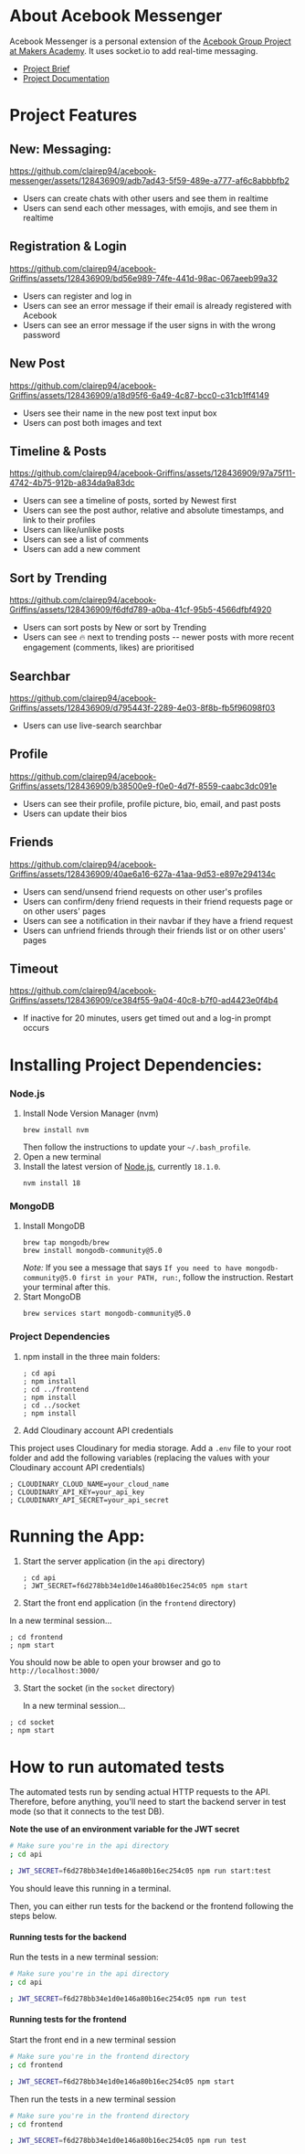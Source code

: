 # About Acebook Messenger

Acebook Messenger is a personal extension of the [Acebook Group Project at Makers Academy](https://github.com/clairep94/acebook-team-griffins). It uses socket.io to add real-time messaging.

- [Project Brief](./project-brief/README.md)
- [Project Documentation](./project-brief/DOCUMENTATION.md)

# Project Features

## New: Messaging:



https://github.com/clairep94/acebook-messenger/assets/128436909/adb7ad43-5f59-489e-a777-af6c8abbbfb2


- Users can create chats with other users and see them in realtime
- Users can send each other messages, with emojis, and see them in realtime


## Registration & Login



https://github.com/clairep94/acebook-Griffins/assets/128436909/bd56e989-74fe-441d-98ac-067aeeb99a32


- Users can register and log in
- Users can see an error message if their email is already registered with Acebook
- Users can see an error message if the user signs in with the wrong password

## New Post


https://github.com/clairep94/acebook-Griffins/assets/128436909/a18d95f6-6a49-4c87-bcc0-c31cb1ff4149



- Users see their name in the new post text input box
- Users can post both images and text

## Timeline & Posts


https://github.com/clairep94/acebook-Griffins/assets/128436909/97a75f11-4742-4b75-912b-a834da9a83dc



- Users can see a timeline of posts, sorted by Newest first
- Users can see the post author, relative and absolute timestamps, and link to their profiles
- Users can like/unlike posts
- Users can see a list of comments
- Users can add a new comment
  
## Sort by Trending


https://github.com/clairep94/acebook-Griffins/assets/128436909/f6dfd789-a0ba-41cf-95b5-4566dfbf4920



- Users can sort posts by New or sort by Trending
- Users can see 🔥 next to trending posts -- newer posts with more recent engagement (comments, likes) are prioritised


## Searchbar


https://github.com/clairep94/acebook-Griffins/assets/128436909/d795443f-2289-4e03-8f8b-fb5f96098f03



- Users can use live-search searchbar 

## Profile


https://github.com/clairep94/acebook-Griffins/assets/128436909/b38500e9-f0e0-4d7f-8559-caabc3dc091e


- Users can see their profile, profile picture, bio, email, and past posts 
- Users can update their bios

## Friends


https://github.com/clairep94/acebook-Griffins/assets/128436909/40ae6a16-627a-41aa-9d53-e897e294134c



- Users can send/unsend friend requests on other user's profiles
- Users can confirm/deny friend requests in their friend requests page or on other users' pages 
- Users can see a notification in their navbar if they have a friend request
- Users can unfriend friends through their friends list or on other users' pages

## Timeout



https://github.com/clairep94/acebook-Griffins/assets/128436909/ce384f55-9a04-40c8-b7f0-ad4423e0f4b4


- If inactive for 20 minutes, users get timed out and a log-in prompt occurs

# Installing Project Dependencies:

### Node.js
1. Install Node Version Manager (nvm)
   ```
   brew install nvm
   ```
   Then follow the instructions to update your `~/.bash_profile`.
2. Open a new terminal
3. Install the latest version of [Node.js](https://nodejs.org/en/), currently `18.1.0`.
   ```
   nvm install 18
   ```

### MongoDB
1. Install MongoDB
   ```
   brew tap mongodb/brew
   brew install mongodb-community@5.0
   ```
   *Note:* If you see a message that says `If you need to have mongodb-community@5.0 first in your PATH, run:`, follow the instruction. Restart your terminal after this.
2. Start MongoDB
   ```
   brew services start mongodb-community@5.0
   ```

### Project Dependencies

1. npm install in the three main folders:

   ``` shell
   ; cd api
   ; npm install
   ; cd ../frontend
   ; npm install
   ; cd ../socket
   ; npm install
   ```

2. Add Cloudinary account API credentials

This project uses Cloudinary for media storage. 
Add a `.env` file to your root folder and add the following variables (replacing the values with your Cloudinary account API credentials)
  
  ``` shell
  ; CLOUDINARY_CLOUD_NAME=your_cloud_name
  ; CLOUDINARY_API_KEY=your_api_key
  ; CLOUDINARY_API_SECRET=your_api_secret
  ```



# Running the App:

1. Start the server application (in the `api` directory)

   ```shell
   ; cd api
   ; JWT_SECRET=f6d278bb34e1d0e146a80b16ec254c05 npm start
   ```

2. Start the front end application (in the `frontend` directory)

  In a new terminal session...

  ```shell
  ; cd frontend
  ; npm start
  ```

You should now be able to open your browser and go to `http://localhost:3000/`

3. Start the socket (in the `socket` directory)

   In a new terminal session...

```shell
; cd socket
; npm start
```



# How to run automated tests

The automated tests run by sending actual HTTP requests to the API. Therefore, before anything, you'll need to start the backend server in test mode (so that it connects to the test DB).

**Note the use of an environment variable for the JWT secret**

```bash
# Make sure you're in the api directory
; cd api

; JWT_SECRET=f6d278bb34e1d0e146a80b16ec254c05 npm run start:test
```

You should leave this running in a terminal.

Then, you can either run tests for the backend or the frontend following the steps below. 

#### Running tests for the backend

Run the tests in a new terminal session:

```bash
# Make sure you're in the api directory
; cd api

; JWT_SECRET=f6d278bb34e1d0e146a80b16ec254c05 npm run test
```

####  Running tests for the frontend

Start the front end in a new terminal session

```bash
# Make sure you're in the frontend directory
; cd frontend

; JWT_SECRET=f6d278bb34e1d0e146a80b16ec254c05 npm start
```

Then run the tests in a new terminal session

```bash
# Make sure you're in the frontend directory
; cd frontend

; JWT_SECRET=f6d278bb34e1d0e146a80b16ec254c05 npm run test
```
